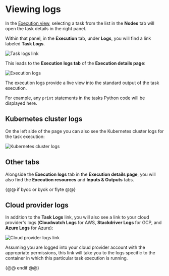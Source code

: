 # Viewing logs

In the [Execution view](../workflows/viewing-workflow-executions.md), selecting a task from the list in the **Nodes** tab will open the task details in the right panel.

Within that panel, in the **Execution** tab, under **Logs**, you will find a link labeled **Task Logs**.

![Task logs link](/_static/images/user-guide/core-concepts/tasks/viewing-logs/task-logs-link.png)

This leads to the **Execution logs tab** of the **Execution details page**:

![Execution logs](/_static/images/user-guide/core-concepts/tasks/viewing-logs/execution-logs.png)

The execution logs provide a live view into the standard output of the task execution.

For example, any `print` statements in the tasks Python code will be displayed here.

## Kubernetes cluster logs

On the left side of the page you can also see the Kubernetes cluster logs for the task execution:

![Kubernetes cluster logs](/_static/images/user-guide/core-concepts/tasks/viewing-logs/k8s-cluster-logs.png)

## Other tabs

Alongside the **Execution logs** tab in the **Execution details page**, you will also find the **Execution resources** and **Inputs & Outputs** tabs.

{@@ if byoc or byok or flyte @@}

## Cloud provider logs

In addition to the **Task Logs** link, you will also see a link to your cloud provider's logs (**Cloudwatch Logs** for AWS, **Stackdriver Logs** for GCP, and **Azure Logs** for Azure):

![Cloud provider logs link](/_static/images/user-guide/core-concepts/tasks/viewing-logs/cloud-provider-logs-link.png)

Assuming you are logged into your cloud provider account with the appropriate permissions, this link will take you to the logs specific to the container in which this particular task execution is running.

{@@ endif @@}
